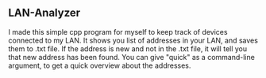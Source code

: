 ## LAN-Analyzer

I made this simple cpp program for myself to keep track of devices connected to my LAN.
It shows you list of addresses in your LAN, and saves them to .txt file.
If the address is new and not in the .txt file, it will tell you that new address has been found.
You can give "quick" as a command-line argument, to get a quick overview about the addresses.
